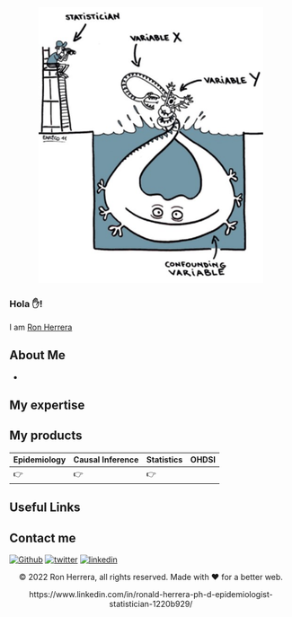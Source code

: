 

<div id="header" align="center">
<img src="https://github.com/rfherrerac/CV/blob/main/Statistician.jpg", width="400"/>
</div>

### Hola ✋! 

I am [Ron Herrera](https://scholar.google.com/citations?hl=en&user=OQ0qlpAAAAAJ&view_op=list_works&sortby=pubdate)

## About Me

-

## My expertise



## My products

Epidemiology | Causal Inference| Statistics| OHDSI
-------------- | ----------------- | -------------------- | ---------------------
👉  | 👉  | 👉 | 





## Useful Links


## Contact me

[<img alt="Github" src="https://img.shields.io/badge/GitHub-%2312100E.svg?&style=for-the-badge&logo=Github&logoColor=white" />](https://github.com/rfherrerac) [<img alt="twitter" src="https://img.shields.io/badge/twitter-%231DA1F2.svg?&style=for-the-badge&logo=twitter&logoColor=white" />](https://twitter.com/rfhc_) [<img alt="linkedin" src="https://img.shields.io/badge/linkedin-%230077B5.svg?&style=for-the-badge&logo=linkedin&logoColor=white" />](https://www.linkedin.com/in/ronald-herrera-ph-d-epidemiologist-statistician-1220b929/)
<p align="center"> © 2022 Ron Herrera, all rights reserved. Made with ❤️ for a better web. </p>
<p align="center">
https://www.linkedin.com/in/ronald-herrera-ph-d-epidemiologist-statistician-1220b929/
</p>

